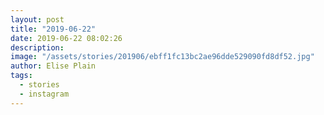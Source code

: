 ```yaml
---
layout: post
title: "2019-06-22"
date: 2019-06-22 08:02:26
description: 
image: "/assets/stories/201906/ebff1fc13bc2ae96dde529090fd8df52.jpg"
author: Elise Plain
tags: 
  - stories
  - instagram
---
```



<p></p>
